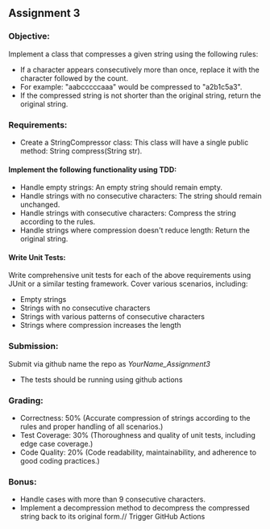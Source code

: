## Assignment 3

### Objective:

Implement a class that compresses a given string using the following rules:

- If a character appears consecutively more than once, replace it with the character followed by the count.
- For example: "aabcccccaaa" would be compressed to "a2b1c5a3".
- If the compressed string is not shorter than the original string, return the original string.

### Requirements:

- Create a StringCompressor class: This class will have a single public method: String compress(String str).

#### Implement the following functionality using TDD:
- Handle empty strings: An empty string should remain empty.
- Handle strings with no consecutive characters: The string should remain unchanged.
- Handle strings with consecutive characters: Compress the string according to the rules.
- Handle strings where compression doesn't reduce length: Return the original string.

#### Write Unit Tests:

Write comprehensive unit tests for each of the above requirements using JUnit or a similar testing framework.
Cover various scenarios, including:
- Empty strings
- Strings with no consecutive characters
- Strings with various patterns of consecutive characters
- Strings where compression increases the length

### Submission:

Submit via github name the repo as *YourName_Assignment3*

- The tests should be running using github actions

### Grading:

- Correctness: 50% (Accurate compression of strings according to the rules and proper handling of all scenarios.)
- Test Coverage: 30% (Thoroughness and quality of unit tests, including edge case coverage.)
- Code Quality: 20% (Code readability, maintainability, and adherence to good coding practices.)

### Bonus:

- Handle cases with more than 9 consecutive characters.
- Implement a decompression method to decompress the compressed string back to its original form.// Trigger GitHub Actions
